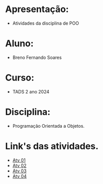 
# Apresentação:

* Atividades da disciplina de POO
# Aluno:

* Breno Fernando Soares

# Curso:

* TADS 2 ano 2024

# Disciplina:
* Programação Orientada a Objetos.

# Link's das atividades.
* [Atv 01]( https://github.com/brenofk/AULA-POO2/blob/main/Atividades/Atv01/Notebook/Atv01(1).ipynb )
* [Atv 02]( https://github.com/brenofk/AULA-POO2/blob/main/Atividades/atv02/Notebook/Atv02.ipynb )
* [Atv 03]( https://github.com/brenofk/AULA-POO2/blob/main/Atividades/atv03/Notebook/Atv03.ipynb )
* [Atv 04]( https://github.com/brenofk/AULA-POO2/blob/main/Atividades/atv04/Notebook/Atv04.ipynb )
